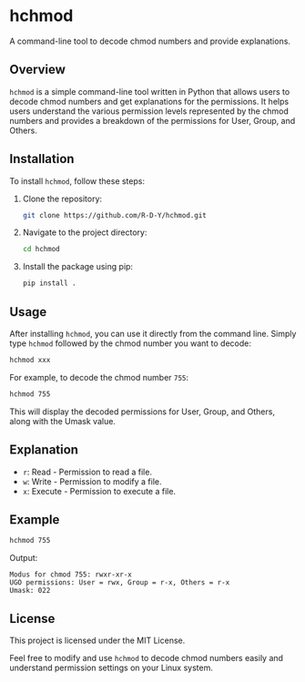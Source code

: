

# hchmod

A command-line tool to decode chmod numbers and provide explanations.

## Overview

`hchmod` is a simple command-line tool written in Python that allows users to decode chmod numbers and get explanations for the permissions. It helps users understand the various permission levels represented by the chmod numbers and provides a breakdown of the permissions for User, Group, and Others.

## Installation

To install `hchmod`, follow these steps:

1. Clone the repository:

    ```bash
    git clone https://github.com/R-D-Y/hchmod.git
    ```

2. Navigate to the project directory:

    ```bash
    cd hchmod
    ```

3. Install the package using pip:

    ```bash
    pip install .
    ```

## Usage

After installing `hchmod`, you can use it directly from the command line. Simply type `hchmod` followed by the chmod number you want to decode:

```bash
hchmod xxx
```

For example, to decode the chmod number `755`:

```bash
hchmod 755
```

This will display the decoded permissions for User, Group, and Others, along with the Umask value.

## Explanation

- `r`: Read - Permission to read a file.
- `w`: Write - Permission to modify a file.
- `x`: Execute - Permission to execute a file.

## Example

```bash
hchmod 755
```

Output:
```
Modus for chmod 755: rwxr-xr-x
UGO permissions: User = rwx, Group = r-x, Others = r-x
Umask: 022
```

## License

This project is licensed under the MIT License.

Feel free to modify and use `hchmod` to decode chmod numbers easily and understand permission settings on your Linux system.
